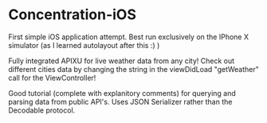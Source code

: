 # Concentration-iOS

First simple iOS application attempt. Best run exclusively on the IPhone X simulator (as I learned autolayout after this :) )

Fully integrated APIXU for live weather data from any city! Check out different cities data by changing the string in the
viewDidLoad "getWeather" call for the ViewController!

Good tutorial (complete with explanitory comments) for querying and parsing data from public API's. Uses JSON Serializer
rather than the Decodable protocol.
